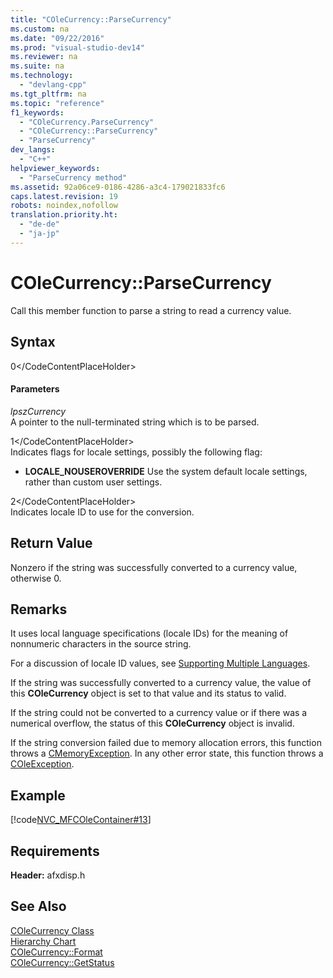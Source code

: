 ```yaml
---
title: "COleCurrency::ParseCurrency"
ms.custom: na
ms.date: "09/22/2016"
ms.prod: "visual-studio-dev14"
ms.reviewer: na
ms.suite: na
ms.technology: 
  - "devlang-cpp"
ms.tgt_pltfrm: na
ms.topic: "reference"
f1_keywords: 
  - "COleCurrency.ParseCurrency"
  - "COleCurrency::ParseCurrency"
  - "ParseCurrency"
dev_langs: 
  - "C++"
helpviewer_keywords: 
  - "ParseCurrency method"
ms.assetid: 92a06ce9-0186-4286-a3c4-179021833fc6
caps.latest.revision: 19
robots: noindex,nofollow
translation.priority.ht: 
  - "de-de"
  - "ja-jp"
---
```

# COleCurrency::ParseCurrency
Call this member function to parse a string to read a currency value.  
  
## Syntax  
  
<CodeContentPlaceHolder>0\</CodeContentPlaceHolder>  
#### Parameters  
 *lpszCurrency*  
 A pointer to the null-terminated string which is to be parsed.  
  
 <CodeContentPlaceHolder>1\</CodeContentPlaceHolder>  
 Indicates flags for locale settings, possibly the following flag:  
  
-   **LOCALE_NOUSEROVERRIDE** Use the system default locale settings, rather than custom user settings.  
  
 <CodeContentPlaceHolder>2\</CodeContentPlaceHolder>  
 Indicates locale ID to use for the conversion.  
  
## Return Value  
 Nonzero if the string was successfully converted to a currency value, otherwise 0.  
  
## Remarks  
 It uses local language specifications (locale IDs) for the meaning of nonnumeric characters in the source string.  
  
 For a discussion of locale ID values, see [Supporting Multiple Languages](assetId:///47dc5add-232c-4268-b977-43e12da81ede).  
  
 If the string was successfully converted to a currency value, the value of this **COleCurrency** object is set to that value and its status to valid.  
  
 If the string could not be converted to a currency value or if there was a numerical overflow, the status of this **COleCurrency** object is invalid.  
  
 If the string conversion failed due to memory allocation errors, this function throws a [CMemoryException](../vs140/cmemoryexception-class.md). In any other error state, this function throws a [COleException](../vs140/coleexception-class.md).  
  
## Example  
 [!code[NVC_MFCOleContainer#13](../vs140/codesnippet/CPP/colecurrency--parsecurrency_1.cpp)]  
  
## Requirements  
 **Header:** afxdisp.h  
  
## See Also  
 [COleCurrency Class](../vs140/colecurrency-class.md)   
 [Hierarchy Chart](../vs140/hierarchy-chart.md)   
 [COleCurrency::Format](../vs140/colecurrency--format.md)   
 [COleCurrency::GetStatus](../vs140/colecurrency--getstatus.md)